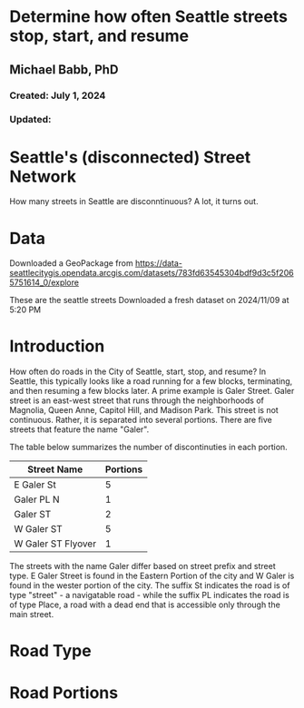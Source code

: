 # Determine how often Seattle streets stop, start, and resume
## Michael Babb, PhD
### Created: July 1, 2024
### Updated:

# Seattle's (disconnected) Street Network
How many streets in Seattle are disconntinuous? A lot, it turns out.


# Data
Downloaded a GeoPackage from
https://data-seattlecitygis.opendata.arcgis.com/datasets/783fd63545304bdf9d3c5f2065751614_0/explore

These are the seattle streets
Downloaded a fresh dataset on 2024/11/09 at 5:20 PM 




# Introduction
How often do roads in the City of Seattle, start, stop, and resume? In Seattle, this typically looks like a road running for a few blocks, terminating, and then resuming a few blocks later. A prime example is Galer Street. Galer street is an east-west street that runs through the neighborhoods of Magnolia, Queen Anne, Capitol Hill, and Madison Park. This street is not continuous. Rather, it is separated into several portions. There are five streets that feature the name "Galer". 

The table below summarizes the number of discontinuties in each portion.

| Street Name | Portions|
|---|----|
|E Galer St | 5
|Galer PL N | 1
|Galer ST | 2
|W Galer ST | 5 |
|W Galer ST Flyover | 1 |

The streets with the name Galer differ based on street prefix and street type. E Galer Street is found in the Eastern Portion of the city and W Galer is found in the wester portion of the city. The suffix St indicates the road is of type "street" - a navigatable road - while the suffix PL indicates the road is of type Place, a road with a dead end that is accessible only through the main street. 

# Road Type

# Road Portions




